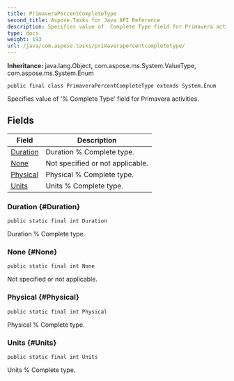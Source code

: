 ```yaml
---
title: PrimaveraPercentCompleteType
second_title: Aspose.Tasks for Java API Reference
description: Specifies value of  Complete Type field for Primavera activities.
type: docs
weight: 193
url: /java/com.aspose.tasks/primaverapercentcompletetype/
---
```


**Inheritance:**
java.lang.Object, com.aspose.ms.System.ValueType, com.aspose.ms.System.Enum
```
public final class PrimaveraPercentCompleteType extends System.Enum
```

Specifies value of '% Complete Type' field for Primavera activities.
## Fields

| Field | Description |
| --- | --- |
| [Duration](#Duration) | Duration % Complete type. |
| [None](#None) | Not specified or not applicable. |
| [Physical](#Physical) | Physical % Complete type. |
| [Units](#Units) | Units % Complete type. |
### Duration {#Duration}
```
public static final int Duration
```


Duration % Complete type.

### None {#None}
```
public static final int None
```


Not specified or not applicable.

### Physical {#Physical}
```
public static final int Physical
```


Physical % Complete type.

### Units {#Units}
```
public static final int Units
```


Units % Complete type.

